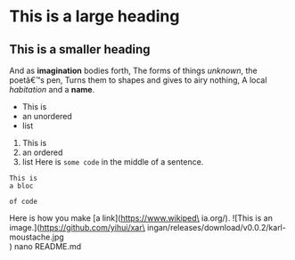 

# This is a large heading
## This is a smaller heading
And as **imagination** bodies forth,
The forms of things *unknown*, the poetâ€™s pen,
Turns them to shapes and gives to airy nothing,
A local *habitation* and a **name**.
- This is
- an unordered
- list
1. This is
2. an ordered
3. list
Here is `some code` in the middle of a sentence.
```
This is
a bloc

of code
```
Here is how you make [a link](https://www.wikiped\
ia.org/).
![This is an image.](https://github.com/yihui/xar\
ingan/releases/download/v0.0.2/karl-moustache.jpg\
)
nano README.md
